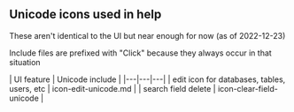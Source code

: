 ## Unicode icons used in help

These aren't identical to the UI but near enough for now (as of 2022-12-23)

Include files are prefixed with "Click" because they always occur in that situation

| UI feature | Unicode include |
|---|---|---|
| edit icon for databases, tables, users, etc | icon-edit-unicode.md |
| search field delete | icon-clear-field-unicode |
